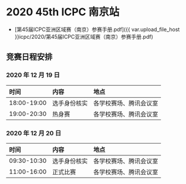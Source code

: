# 2020 45th ICPC 南京站

- [第45届ICPC亚洲区域赛（南京）参赛手册.pdf]({{ var.upload_file_host }}icpc/2020/第45届ICPC亚洲区域赛（南京）参赛手册.pdf)

## 竞赛日程安排

### 2020 年 12 月 19 日

| 时间 | 内容 | 地点 |
| :--- | :--- | :--- |
| 18:00-19:00 | 选手身份核实 | 各学校赛场、腾讯会议室 |
| 19:00-20:30 | 热身赛 | 各学校赛场、腾讯会议室 | 

### 2020 年 12 月 20 日

| 时间 | 内容 | 地点 |
| :--- | :--- | :--- |
| 09:30-10:30 | 选手身份核实 | 各学校赛场、腾讯会议室 |
| 11:00-16:00 | 正式比赛 | 各学校赛场、腾讯会议室 | 
